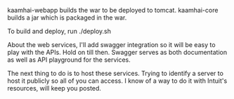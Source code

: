 kaamhai-webapp builds the war to be deployed to tomcat.
kaamhai-core builds a jar which is packaged in the war.

To build and deploy, run ./deploy.sh

About the web services, I'll add swagger integration so it will be easy to play with the APIs.
Hold on till then. Swagger serves as both documentation as well as API playground for the services.


The next thing to do is to host these services.
Trying to identify a server to host it publicly so all of you can access.
I know of a way to do it with Intuit's resources, will keep you posted.
